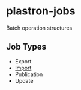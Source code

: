 # plastron-jobs

Batch operation structures

## Job Types

* Export
* [Import](docs/import.md)
* Publication
* Update
